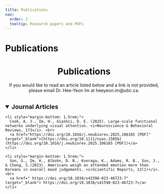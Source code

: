 ```yaml
---
title: Publications
nav:
  order: 2
  tooltip: Research papers and PDFs
---
```


# Publications

<h1 style="text-align: center;">Publications</h1>

<p style="text-align: center;">
  If you would like to read an article listed below and a link is not provided, please email Dr. Hee-Yeon Im at heeyeon.im@ubc.ca.
</p>

<!-- Journal Articles Section -->
<details open>
  <summary style="font-weight: bold; font-size: 1.2rem; margin-top: 2rem;">Journal Articles</summary>
  <ul style="list-style-type: none; padding-left: 0;">

    <li style="margin-bottom: 1.5rem;">
      Cook, A. J., Im, H., Giashci, D. E. (2025). Large-scale functional networks underlying visual attention. <i>Neuroscience & Behavioral Reviews, 173</i>. <br>
      <a href="https://doi.org/10.1016/j.neubiorev.2025.106165 [PDF]" target="_blank">[https://doi.org/10.1111/nyas.15056](https://doi.org/10.1016/j.neubiorev.2025.106165 [PDF])</a>
    </li>

    <li style="margin-bottom: 1.5rem;">
      Son, G., Im, H., Albohn, D. N., Kveraga, K., Adams, R. B., Sun, J., & Chong, S.(2023). Americans weigh an attended emotion more than Koreans in overall mood judgements. <i>Scientific Reports, 13(1)</i>. <br>
      <a href=" https://doi.org/10.1038/s41598-023-46723-7" target="_blank"> https://doi.org/10.1038/s41598-023-46723-7</a>
    </li>



  </ul>
</details>
